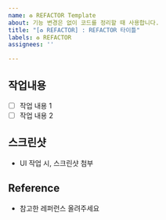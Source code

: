 ```yaml
---
name: ♻️ REFACTOR Template
about: 기능 변경은 없이 코드를 정리할 때 사용합니다.
title: "[♻️ REFACTOR] : REFACTOR 타이틀"
labels: ♻️ REFACTOR
assignees: ''

---
```


## 작업내용
- [ ] 작업 내용 1
- [ ] 작업 내용 2

## 스크린샷 
- UI 작업 시, 스크린샷 첨부

## Reference
- 참고한 레퍼런스 올려주세요


